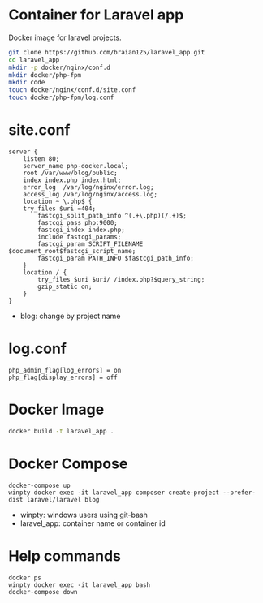 # Container for Laravel app

Docker image for laravel projects.

```sh
git clone https://github.com/braian125/laravel_app.git
cd laravel_app
mkdir -p docker/nginx/conf.d 
mkdir docker/php-fpm 
mkdir code
touch docker/nginx/conf.d/site.conf
touch docker/php-fpm/log.conf
```

# site.conf
```
server {
    listen 80;
    server_name php-docker.local;
    root /var/www/blog/public;
    index index.php index.html;
    error_log  /var/log/nginx/error.log;
    access_log /var/log/nginx/access.log;
    location ~ \.php$ {
    try_files $uri =404;
        fastcgi_split_path_info ^(.+\.php)(/.+)$;
        fastcgi_pass php:9000;
        fastcgi_index index.php;
        include fastcgi_params;
        fastcgi_param SCRIPT_FILENAME $document_root$fastcgi_script_name;
        fastcgi_param PATH_INFO $fastcgi_path_info;
    }
    location / {
        try_files $uri $uri/ /index.php?$query_string;
        gzip_static on;
    }
}
```
- blog: change by project name

# log.conf
```
php_admin_flag[log_errors] = on
php_flag[display_errors] = off
```

# Docker Image

```sh
docker build -t laravel_app .
```

# Docker Compose

```
docker-compose up
winpty docker exec -it laravel_app composer create-project --prefer-dist laravel/laravel blog
```

- winpty: windows users using git-bash
- laravel_app: container name or container id

# Help commands
    docker ps
    winpty docker exec -it laravel_app bash
    docker-compose down
